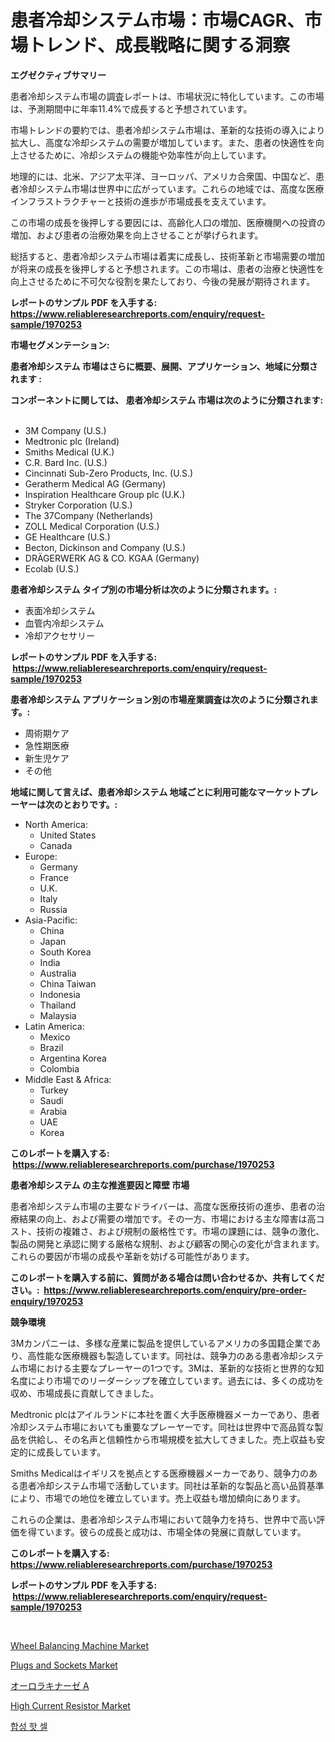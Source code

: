 <p><h1>患者冷却システム市場：市場CAGR、市場トレンド、成長戦略に関する洞察</h1></p><p><strong>エグゼクティブサマリー</strong></p>
<p><p>患者冷却システム市場の調査レポートは、市場状況に特化しています。この市場は、予測期間中に年率11.4%で成長すると予想されています。</p><p>市場トレンドの要約では、患者冷却システム市場は、革新的な技術の導入により拡大し、高度な冷却システムの需要が増加しています。また、患者の快適性を向上させるために、冷却システムの機能や効率性が向上しています。</p><p>地理的には、北米、アジア太平洋、ヨーロッパ、アメリカ合衆国、中国など、患者冷却システム市場は世界中に広がっています。これらの地域では、高度な医療インフラストラクチャーと技術の進歩が市場成長を支えています。</p><p>この市場の成長を後押しする要因には、高齢化人口の増加、医療機関への投資の増加、および患者の治療効果を向上させることが挙げられます。</p><p>総括すると、患者冷却システム市場は着実に成長し、技術革新と市場需要の増加が将来の成長を後押しすると予想されます。この市場は、患者の治療と快適性を向上させるために不可欠な役割を果たしており、今後の発展が期待されます。</p></p>
<p><strong>レポートのサンプル PDF を入手する: <a href="https://www.reliableresearchreports.com/enquiry/request-sample/1970253">https://www.reliableresearchreports.com/enquiry/request-sample/1970253</a></strong></p>
<p><strong>市場セグメンテーション:</strong></p>
<p><strong> 患者冷却システム 市場はさらに概要、展開、アプリケーション、地域に分類されます :</strong></p>
<p><strong>コンポーネントに関しては、 患者冷却システム 市場は次のように分類されます: &nbsp;</strong></p>
<p><ul><li>3M Company (U.S.)</li><li>Medtronic plc (Ireland)</li><li>Smiths Medical (U.K.)</li><li>C.R. Bard Inc. (U.S.)</li><li>Cincinnati Sub-Zero Products, Inc. (U.S.)</li><li>Geratherm Medical AG (Germany)</li><li>Inspiration Healthcare Group plc (U.K.)</li><li>Stryker Corporation (U.S.)</li><li>The 37Company (Netherlands)</li><li>ZOLL Medical Corporation (U.S.)</li><li>GE Healthcare (U.S.)</li><li>Becton, Dickinson and Company (U.S.)</li><li>DRÄGERWERK AG & CO. KGAA (Germany)</li><li>Ecolab (U.S.)</li></ul></p>
<p><strong> 患者冷却システム タイプ別の市場分析は次のように分類されます。:</strong></p>
<p><ul><li>表面冷却システム</li><li>血管内冷却システム</li><li>冷却アクセサリー</li></ul></p>
<p><strong>レポートのサンプル PDF を入手する: &nbsp;<a href="https://www.reliableresearchreports.com/enquiry/request-sample/1970253">https://www.reliableresearchreports.com/enquiry/request-sample/1970253</a></strong></p>
<p><strong> 患者冷却システム アプリケーション別の市場産業調査は次のように分類されます。:</strong></p>
<p><ul><li>周術期ケア</li><li>急性期医療</li><li>新生児ケア</li><li>その他</li></ul></p>
<p><strong>地域に関して言えば、患者冷却システム 地域ごとに利用可能なマーケットプレーヤーは次のとおりです。:</strong></p>
<p><ul>
    <li>
        North America:
        <ul>
            <li>United States</li>
            <li>Canada</li>
        </ul>
    </li>
    <li>
        Europe:
        <ul>
            <li>Germany</li>
            <li>France</li>
            <li>U.K.</li>
            <li>Italy</li>
            <li>Russia</li>
        </ul>
    </li>
    <li>
        Asia-Pacific:
        <ul>
            <li>China</li>
            <li>Japan</li>
            <li>South Korea</li>
            <li>India</li>
            <li>Australia</li>
            <li>China Taiwan</li>
            <li>Indonesia</li>
            <li>Thailand</li>
            <li>Malaysia</li>
        </ul>
    </li>
    <li>
        Latin America:
        <ul>
            <li>Mexico</li>
            <li>Brazil</li>
            <li>Argentina Korea</li>
            <li>Colombia</li>
        </ul>
    </li>
    <li>
        Middle East & Africa:
        <ul>
            <li>Turkey</li>
            <li>Saudi</li>
            <li>Arabia</li>
            <li>UAE</li>
            <li>Korea</li>
        </ul>
    </li>
    </ul></p>
<p><strong>このレポートを購入する: &nbsp;<a href="https://www.reliableresearchreports.com/purchase/1970253">https://www.reliableresearchreports.com/purchase/1970253</a></strong></p>
<p><strong>患者冷却システム の主な推進要因と障壁 市場</strong></p>
<p><p>患者冷却システム市場の主要なドライバーは、高度な医療技術の進歩、患者の治療結果の向上、および需要の増加です。その一方、市場における主な障害は高コスト、技術の複雑さ、および規制の厳格性です。市場の課題には、競争の激化、製品の開発と承認に関する厳格な規制、および顧客の関心の変化が含まれます。これらの要因が市場の成長や革新を妨げる可能性があります。</p></p>
<p><strong>このレポートを購入する前に、質問がある場合は問い合わせるか、共有してください。:&nbsp; <a href="https://www.reliableresearchreports.com/enquiry/pre-order-enquiry/1970253">https://www.reliableresearchreports.com/enquiry/pre-order-enquiry/1970253</a></strong></p>
<p><strong>競争環境</strong></p>
<p><p>3Mカンパニーは、多様な産業に製品を提供しているアメリカの多国籍企業であり、高性能な医療機器も製造しています。同社は、競争力のある患者冷却システム市場における主要なプレーヤーの1つです。3Mは、革新的な技術と世界的な知名度により市場でのリーダーシップを確立しています。過去には、多くの成功を収め、市場成長に貢献してきました。</p><p>Medtronic plcはアイルランドに本社を置く大手医療機器メーカーであり、患者冷却システム市場においても重要なプレーヤーです。同社は世界中で高品質な製品を供給し、その名声と信頼性から市場規模を拡大してきました。売上収益も安定的に成長しています。</p><p>Smiths Medicalはイギリスを拠点とする医療機器メーカーであり、競争力のある患者冷却システム市場で活動しています。同社は革新的な製品と高い品質基準により、市場での地位を確立しています。売上収益も増加傾向にあります。</p><p>これらの企業は、患者冷却システム市場において競争力を持ち、世界中で高い評価を得ています。彼らの成長と成功は、市場全体の発展に貢献しています。</p></p>
<p><strong>このレポートを購入する: &nbsp; <a href="https://www.reliableresearchreports.com/purchase/1970253">https://www.reliableresearchreports.com/purchase/1970253</a></strong></p>
<p><strong>レポートのサンプル PDF を入手する: &nbsp;<a href="https://www.reliableresearchreports.com/enquiry/request-sample/1970253">https://www.reliableresearchreports.com/enquiry/request-sample/1970253</a></strong><strong></strong></p>
<p>&nbsp;</p>
<p><p><a href="https://issuu.com/reportprime-2/docs/wheel-balancing-machine-market-size-2030.pptx">Wheel Balancing Machine Market</a></p><p><a href="https://view.publitas.com/reportprime-1/plugs-and-sockets-market-size-growing-and-forecasted-for-period-from-2024-2031-and-provides-complete-market-analysis-of-this-market/">Plugs and Sockets Market</a></p><p><a href="https://github.com/CloydAbbott2023/Market-Research-Report-List-1/blob/main/238739211281.md">オーロラキナーゼ A</a></p><p><a href="https://github.com/gdfhhhj/Market-Research-Report-List-3/blob/main/high-current-resistor-market.md">High Current Resistor Market</a></p><p><a href="https://github.com/vs2869dizt0/Market-Research-Report-List-1/blob/main/401542210220.md">합성 핫 셀</a></p></p>